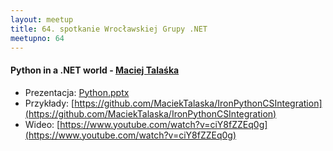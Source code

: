 ```yaml
---
layout: meetup
title: 64. spotkanie Wrocławskiej Grupy .NET
meetupno: 64
---
```


#### Python in a .NET world - [Maciej Talaśka](http://notonlyzeroesandones.site40.net)
* Prezentacja: [Python.pptx](https://raw.githubusercontent.com/wrocnet/wrocnet.github.io/master/_assets/Python.pptx)
* Przykłady: [https://github.com/MaciekTalaska/IronPythonCSIntegration](https://github.com/MaciekTalaska/IronPythonCSIntegration)
* Wideo: [https://www.youtube.com/watch?v=ciY8fZZEq0g](https://www.youtube.com/watch?v=ciY8fZZEq0g)